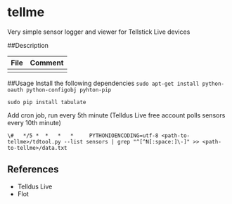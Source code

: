 # tellme
Very simple sensor logger and viewer for Tellstick Live devices

##Description

| File | Comment |
| ---- | ------- |
| | |

##Usage
Install the following dependencies
`sudo apt-get install python-oauth python-configobj pyhton-pip`

`sudo pip install tabulate`

Add cron job, run every 5th minute (Telldus Live free account polls sensors every 10th minute)

`\#   */5 *  *   *   *     PYTHONIOENCODING=utf-8 <path-to-tellme>/tdtool.py --list sensors | grep "^[^N[:space:]\-]" >> <path-to-tellme>/data.txt`

## References
* Telldus Live
* Flot
